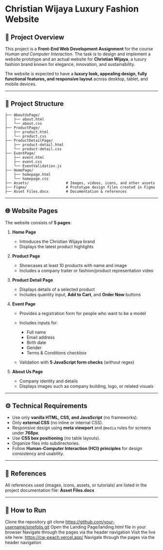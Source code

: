 # Christian Wijaya Luxury Fashion Website

## 📖 Project Overview

This project is a **Front-End Web Development Assignment** for the course *Human and Computer Interaction*.
The task is to design and implement a website prototype and an actual website for **Christian Wijaya**, a luxury fashion brand known for elegance, innovation, and sustainability.

The website is expected to have a **luxury look, appealing design, fully functional features, and responsive layout** across desktop, tablet, and mobile devices.

---

## 📂 Project Structure

```
├── AboutUsPage/
│   ├── about.html
│   └── about.css
├── ProductPage/
│   ├── product.html
│   └── product.css
├── ProductDetailPage/
│   ├── product-detail.html
│   └── product-detail.css
├── EventPage/
│   ├── event.html
│   ├── event.css
│   └── EventValidation.js
├── HomePage/
│   ├── homepage.html
│   └── homepage.css
├── Assets/                 # Images, videos, icons, and other assets
├── Figma/                  # Prototype design files created in Figma
├── Asset Files.docx        # Documentation & references

```

---

## 🌐 Website Pages

The website consists of **5 pages**:

1. **Home Page**

   * Introduces the Christian Wijaya brand
   * Displays the latest product highlights

2. **Product Page**

   * Showcases at least 10 products with name and image
   * Includes a company trailer or fashion/product representation video

3. **Product Detail Page**

   * Displays details of a selected product
   * Includes quantity input, **Add to Cart**, and **Order Now** buttons

4. **Event Page**

   * Provides a registration form for people who want to be a model
   * Includes inputs for:

     * Full name
     * Email address
     * Birth date
     * Gender
     * Terms & Conditions checkbox
   * Validation with **5 JavaScript form checks** (without regex)

5. **About Us Page**

   * Company identity and details
   * Displays images such as company building, logo, or related visuals

---

## ⚙️ Technical Requirements

* Use only **vanilla HTML, CSS, and JavaScript** (no frameworks).
* Only **external CSS** (no inline or internal CSS).
* Responsive design using **meta viewport** and `@media` rules for screens under **768px**.
* Use **CSS box positioning** (no table layouts).
* Organize files into subdirectories.
* Follow **Human-Computer Interaction (HCI) principles** for design consistency and usability.

---

## 📑 References

All references used (images, icons, assets, or tutorials) are listed in the project documentation file:
**Asset Files.docx**

---

## 🚀 How to Run

Clone the repository
git clone https://github.com/your-username/sinefolis.git
Open the Landing Page/landing.html file in your browser
Navigate through the pages via the header navigation
Visit the live site here: https://cw-peach.vercel.app/
Navigate through the pages via the header navigation


